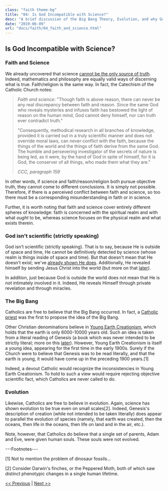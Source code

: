 ```yaml
---
class: "faith theme-bg"
title: "04: Is God Incompatible with Science?"
desc: "A brief discussion of the Big Bang Theory, Evolution, and why God isn't scientific (but that's okay)"
date: "2019-06-09"
url: "docs/faith/04_faith_and_science.html"
---
```


## Is God Incompatible with Science?

### Faith and Science

We already uncovered that science [cannot be the only source of truth](02_what_is_truth.html). Indeed, mathematics
and philosophy are equally valid ways of discerning what is true. Faith/religion is the same way. In fact, the
Catechism of the Catholic Church notes:

<blockquote>
  <p><i>Faith and science</i>: "Though faith is above reason, there can never be any real discrepancy between faith
     and reason. Since the same God who reveals mysteries and infuses faith has bestowed the light of reason on the
     human mind, God cannot deny himself, nor can truth ever contradict truth."</p>
  <p>"Consequently, methodical research in all branches of knowledge, provided it is carried out in a truly
     scientific manner and does not override moral laws, can never conflict with the faith, because the things of
     the world and the things of faith derive from the same God. The humble and persevering investigator of the
     secrets of nature is being led, as it were, by the hand of God in spite of himself, for it is God, the
     conserver of all things, who made them what they are."</p>
  <footer><cite>CCC, paragraph 159</cite></footer>
</blockquote>

In other words, if science and faith/reason/religion both pursue objective truth, they cannot come to different conclusions. It is simply not possible. Therefore, if there is a perceived conflict between faith and science, so too there must be a corresponding misunderstanding in faith or in science.

Further, it is worth noting that faith and science cover entirely different spheres of knowledge: faith is concerned
with the spiritual realm and with what *ought* to be, whereas science focuses on the physical realm and what exists
therein.

### God isn't scientific (strictly speaking)

God isn't scientific (strictly speaking). That is to say, because He is outside of space and time, He cannot be
definitively detected by science (whose realm is things inside of space and time). But that doesn't mean that He
doesn't exist; we've [already shown He does](03_who_is_God.html). Additionally, He revealed himself by sending
Jesus Christ into the world (but more on that [later](#)).

In addition, just because God is outside the world does not mean that He is not intimately involved in it. Indeed,
He reveals Himself through private revelation and through miracles.

### The Big Bang

Catholics are free to believe that the Big Bang occurred.
In fact, a [Catholic priest](https://en.wikipedia.org/wiki/Georges_Lema%C3%AEtre) was the first to
propose the idea of the Big Bang. 

Other Christian denominations believe in
[Young Earth Creationism](https://en.wikipedia.org/wiki/Young_Earth_creationism), which holds that the earth is
only 6000-10000 years old. Such an idea is taken from a literal reading of Genesis (a book which was never
intended to be strictly literal; more on this [later](#)). However, Young Earth Creationism is itself a young
idea, appearing for the first time in the early 1900s. Surely if the Church were to believe that Genesis was to be
read literally, and that the earth is young, it would have come up in the preceding 1900 years.[1]

Indeed, a devout Catholic would recognize the inconsistencies in Young Earth Creationism. To hold to such a view
would require rejecting objective scientific fact, which Catholics are never called to do.

### Evolution

Likewise, Catholics are free to believe in evolution. Again, science has shown evolution to be true even on small
scales[2]. Indeed, Genesis's description of creation (while not intended to be taken literally) does appear to
parallel the evolution of species (namely, that earth was created, then the oceans, then life in the oceans, then
life on land and in the air, etc.).

Note, however, that Catholics do believe that a single set of parents, Adam and Eve, were given human souls.
These souls were not evolved.

---Footnotes---

[1] Not to mention the problem of dinosaur fossils...

[2] Consider Darwin's finches, or the Peppered Moth, both of which saw distinct phenotypic changes in a single
human lifetime.

[&lt;&lt; Previous](03_who_is_God.html) | [Next &gt;&gt;](05_what_is_love.html)
